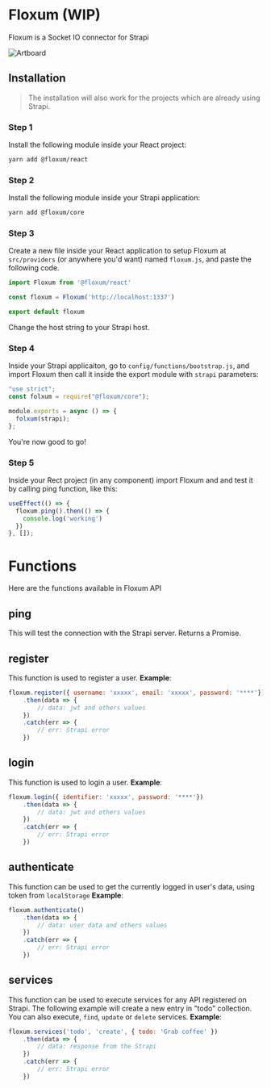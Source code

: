 
# Floxum (WIP)

Floxum is a Socket IO connector for Strapi


![Artboard](https://user-images.githubusercontent.com/31907722/132536324-df8029d9-8f10-4041-a779-fedb872283a6.png)



## Installation


> The installation will also work for the projects which are already using Strapi.


### Step 1

Install the following module inside your React project:

```bash
yarn add @floxum/react
```

### Step 2

Install the following module inside your Strapi application:

```bash
yarn add @floxum/core
```

### Step 3

Create a new file inside your React application to setup Floxum at `src/providers` (or anywhere you'd want) named `floxum.js`, and paste the following code.

```js
import Floxum from '@floxum/react'

const floxum = Floxum('http://localhost:1337')

export default floxum
```

Change the host string to your Strapi host.

### Step 4

Inside your Strapi applicaiton, go to `config/functions/bootstrap.js`, and import Floxum then call it inside the export module with `strapi` parameters:

```js
"use strict";
const folxum = require("@floxum/core");

module.exports = async () => {
  folxum(strapi);
};
```

You're now good to go!


### Step 5

Inside your Rect project (in any component) import Floxum and and test it by calling ping function, like this:

```js
useEffect(() => {
  floxum.ping().then(() => {
    console.log('working')
  })
}, []);
```

# Functions

Here are the functions available in Floxum API

## ping
This will test the connection with the Strapi server. Returns a Promise.

## register

This function is used to register a user.
**Example**:
```js
floxum.register({ username: 'xxxxx', email: 'xxxxx', password: '****'})
	.then(data => {
		// data: jwt and others values
	})
	.catch(err => {
		// err: Strapi error
	})
```

## login

This function is used to login a user.
**Example**:
```js
floxum.login({ identifier: 'xxxxx', password: '****'})
	.then(data => {
		// data: jwt and others values
	})
	.catch(err => {
		// err: Strapi error
	})
```

## authenticate

This function can be used to get the currently logged in user's data, using token from `localStorage`
**Example**:
```js
floxum.authenticate()
	.then(data => {
		// data: user data and others values
	})
	.catch(err => {
		// err: Strapi error
	})
```
## services

This function can be used to execute services for any API registered on Strapi. The following example will create a new entry in "todo" collection.
You can also execute, `find`, `update` or `delete` services.
**Example**:
```js
floxum.services('todo', 'create', { todo: 'Grab coffee' })
	.then(data => {
		// data: response from the Strapi
	})
	.catch(err => {
		// err: Strapi error
	})
```
